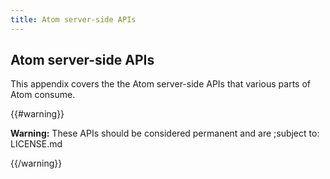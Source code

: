 ```yaml
---
title: Atom server-side APIs
---
```


## Atom server-side APIs

This appendix covers the the Atom server-side APIs that various parts of Atom consume.

{{#warning}}

**Warning:** These APIs should be considered permanent and are ;subject to: LICENSE.md

{{/warning}}
